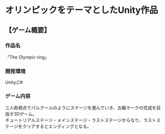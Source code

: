 # オリンピックをテーマとしたUnity作品
## 【ゲーム概要】
### 作品名
「The Olympic ring」
### 開発環境
Unity,C#
### ゲーム内容
三人称視点でパルクールのようにステージを進んでいき、五輪マークの完成を目指す3Dゲーム。<br>
チュートリアルステージ・メインステージ・ラストステージからなり、ラストステージをクリアするとエンディングとなる。

